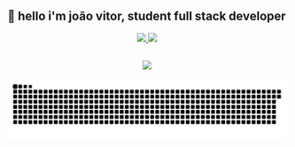 ## 👋 hello i'm joão vitor, student full stack developer
<div align="center">
  <a href="https://github.com/Ocults">
  <img height="180em" src="https://github-readme-stats.vercel.app/api?username=Ocults&show_icons=true&theme=tokyonight&include_all_commits=true&count_private=true"/>
  <img height="180em" src="https://github-readme-stats.vercel.app/api/top-langs/?username=Ocults&layout=compact&langs_count=7&theme=tokyonight"/>
</div>

<div style="display: inline_block"><br>
<p align="center">
  <a href="https://skillicons.dev">
    <img src="https://skillicons.dev/icons?i=git,html,css,js,typescript,python,react,cpp,linux,neovim,vscode" />
  </a>
</p>
</div>

![Snake animation](https://github.com/Ocults/Ocults/blob/output/github-contribution-grid-snake.svg)
